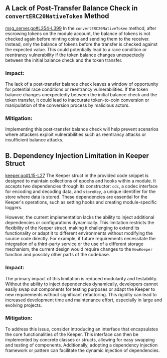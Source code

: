 ## A Lack of Post-Transfer Balance Check in `convertERC20NativeToken` Method
[msg_server.go#L354-L399](https://github.com/code-423n4/2024-05-canto/blob/d1d51b2293d4689f467b8b1c82bba84f8f7ea008/canto-main/x/erc20/keeper/msg_server.go#L354-L399)
 In the `convertERC20NativeToken` method, after escrowing tokens on the module account, the balance of tokens is not checked again before minting coins and sending them to the receiver. Instead, only the balance of tokens before the transfer is checked against the expected value. This could potentially lead to a race condition or reentrancy vulnerability if the token balance changes unexpectedly between the initial balance check and the token transfer.
### Impact:
The lack of a post-transfer balance check leaves a window of opportunity for potential race conditions or reentrancy vulnerabilities. If the token balance changes unexpectedly between the initial balance check and the token transfer, it could lead to inaccurate token-to-coin conversion or manipulation of the conversion process by malicious actors.
### Mitigation:
Implementing this post-transfer balance check will help prevent scenarios where attackers exploit vulnerabilities such as reentrancy attacks or insufficient balance attacks. 

## B.  Dependency Injection Limitation in Keeper Struct
[keeper.go#L15-L27](https://github.com/code-423n4/2024-05-canto/blob/d1d51b2293d4689f467b8b1c82bba84f8f7ea008/canto-main/x/epochs/keeper/keeper.go#L15-L27)
The Keeper struct in the provided code snippet is designed to maintain collections of epochs and hooks within a module. It accepts two dependencies through its constructor: `cdc`, a codec interface for encoding and decoding data, and `storeKey`, a unique identifier for the store where data is stored. These dependencies are essential for the Keeper's operations, such as setting hooks and creating module-specific loggers.

However, the current implementation lacks the ability to inject additional dependencies or configurations dynamically. This limitation restricts the flexibility of the Keeper struct, making it challenging to extend its functionality or adapt it to different environments without modifying the source code directly. For example, if future requirements necessitate the integration of a third-party service or the use of a different storage mechanism, the current design would require changes to the `NewKeeper` function and possibly other parts of the codebase.

### Impact:
The primary impact of this limitation is reduced modularity and testability. Without the ability to inject dependencies dynamically, developers cannot easily swap out components for testing purposes or adapt the Keeper to new requirements without significant refactoring. This rigidity can lead to increased development time and maintenance effort, especially in large and evolving projects.
### Mitigation:
To address this issue, consider introducing an interface that encapsulates the core functionalities of the Keeper. This interface can then be implemented by concrete classes or structs, allowing for easy swapping and testing of components. Additionally, adopting a dependency injection framework or pattern can facilitate the dynamic injection of dependencies.
